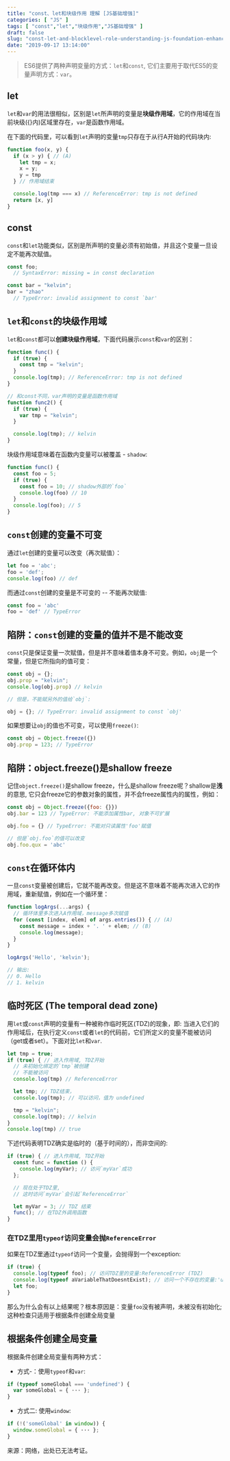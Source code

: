 ```yaml
---
title: "const、let和块级作用 理解 [JS基础增强]"
categories: [ "JS" ]
tags: [ "const","let","块级作用","JS基础增强" ]
draft: false
slug: "const-let-and-blocklevel-role-understanding-js-foundation-enhancement"
date: "2019-09-17 13:14:00"
---
```


> ES6提供了两种声明变量的方式：`let`和`const`, 它们主要用于取代ES5的变量声明方式：`var`。

## let

`let`和`var`的用法很相似，区别是`let`所声明的变量是**块级作用域**，它的作用域在当前块级({}内)区域里存在，`var`是函数作用域。


<!--more-->


在下面的代码里，可以看到`let`声明的变量`tmp`只存在于从行A开始的代码块内:

```Javascript
function foo(x, y) {
  if (x > y) { // (A)
    let tmp = x;
    x = y;
    y = tmp
  } // 作用域结束

  console.log(tmp === x) // ReferenceError: tmp is not defined
  return [x, y]
}
```

## const

`const`和`let`功能类似，区别是所声明的变量必须有初始值，并且这个变量一旦设定不能再次赋值。

```Javascript
const foo;
  // SyntaxError: missing = in const declaration

const bar = "kelvin";
bar = "zhao"
  // TypeError: invalid assignment to const `bar'
```

## `let`和`const`的块级作用域

`let`和`const`都可以**创建块级作用域**，下面代码展示`const`和`var`的区别：

```Javascript
function func() {
  if (true) {
    const tmp = "kelvin";
  }
  console.log(tmp); // ReferenceError: tmp is not defined
}

// 和const不同，var声明的变量是函数作用域
function func2() {
  if (true) {
    var tmp = "kelvin";
  }

  console.log(tmp); // kelvin
}
```

块级作用域意味着在函数内变量可以被覆盖 - `shadow`:

```Javascript
function func() {
  const foo = 5;
  if (true) {
    const foo = 10; // shadow外部的`foo`
    console.log(foo) // 10
  }
  console.log(foo); // 5
}
```

## `const`创建的变量不可变

通过`let`创建的变量可以改变（再次赋值）：

```Javascript
let foo = 'abc';
foo = 'def';
console.log(foo) // def
```

而通过`const`创建的变量是不可变的 -- 不能再次赋值:

```Javascript
const foo = 'abc'
foo = 'def' // TypeError
```

## 陷阱：`const`创建的变量的值并不是不能改变

`const`只是保证变量一次赋值，但是并不意味着值本身不可变。例如，`obj`是一个常量，但是它所指向的值可变：

```Javascript
const obj = {};
obj.prop = "kelvin";
console.log(obj.prop) // kelvin

// 但是，不能赋另外的值给`obj`:

obj = {}; // TypeError: invalid assignment to const `obj'
```

如果想要让`obj`的值也不可变，可以使用`freeze()`:

```Javascript
const obj = Object.freeze({})
obj.prop = 123; // TypeError
```

## 陷阱：object.freeze()是**shallow freeze**

记住`object.freeze()`是shallow freeze，什么是shallow freeze呢？shallow是**浅**的意思, 它只会freeze它的参数对象的属性，并不会freeze属性内的属性，例如：

```Javascript
const obj = Object.freeze({foo: {}})
obj.bar = 123 // TypeError: 不能添加属性bar, 对象不可扩展

obj.foo = {} // TypeError: 不能对只读属性'foo'赋值

// 但是`obj.foo`的值可以改变
obj.foo.qux = 'abc'
```

## `const`在循环体内

一旦`const`变量被创建后，它就不能再改变。但是这不意味着不能再次进入它的作用域，重新赋值，例如在一个循环里：

```Javascript
function logArgs(...args) {
  // 循环体里多次进入A作用域，message多次赋值
  for (const [index, elem] of args.entries()) { // (A)
    const message = index + '. ' + elem; // (B)
    console.log(message);
  }
}

logArgs('Hello', 'kelvin');

// 输出:
// 0. Hello
// 1. kelvin
```

## 临时死区 (The temporal dead zone)

用`let`或`const`声明的变量有一种被称作临时死区(TDZ)的现象，即: 当进入它们的作用域后，在执行定义`const`或者`let`的代码前，它们所定义的变量不能被访问（get或者set）。下面对比`let`和`var`.

```Javascript
let tmp = true;
if (true) { // 进入作用域, TDZ开始
  // 未初始化绑定的`tmp`被创建
  // 不能被访问
  console.log(tmp) // ReferenceError

  let tmp; // TDZ结束，
  console.log(tmp); // 可以访问，值为 undefined

  tmp = "kelvin";
  console.log(tmp); // kelvin
}
console.log(tmp) // true
```

下述代码表明TDZ确实是临时的（基于时间的），而非空间的:

```Javascript
if (true) { // 进入作用域, TDZ开始
  const func = function () {
    console.log(myVar); // 访问`myVar`成功
  };

  // 现在处于TDZ里,
  // 这时访问`myVar`会引起`ReferenceError`

  let myVar = 3; // TDZ 结束
  func(); // 在TDZ外调用函数
}
```

### 在TDZ里用`typeof`访问变量会抛`ReferenceError`

如果在TDZ里通过`typeof`访问一个变量，会抛得到一个exception:

```Javascript
if (true) {
  console.log(typeof foo); // 访问TDZ里的变量:ReferenceError (TDZ)
  console.log(typeof aVariableThatDoesntExist); // 访问一个不存在的变量:'undefined'
  let foo;
}
```

那么为什么会有以上结果呢？根本原因是：变量`foo`没有被声明，未被没有初始化; 这种检查只适用于根据条件创建全局变量

## 根据条件创建全局变量

根据条件创建全局变量有两种方式：

- 方式-：使用`typeof`和`var`:

```Javascript
if (typeof someGlobal === 'undefined') {
  var someGlobal = { ··· };
}
```

- 方式二: 使用`window`:

```Javascript
if (!('someGlobal' in window)) {
  window.someGlobal = { ··· };
}
```

来源：网络，出处已无法考证。
